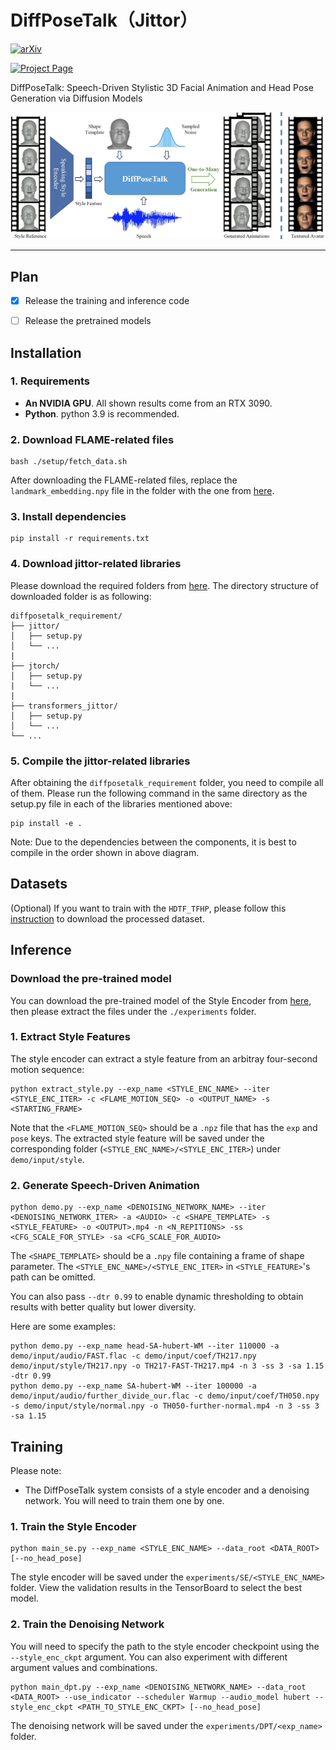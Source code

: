 # DiffPoseTalk（Jittor）

<a href='https://arxiv.org/abs/2310.00434/'><img alt="arXiv" src="https://img.shields.io/badge/arXiv-2310.00434-red?link=https%3A%2F%2Farxiv.org%2Fabs%2F2310.00434"></a>

<a href='https://raineggplant.github.io/DiffPoseTalk/'><img alt="Project Page" src="https://img.shields.io/badge/Project%20Page-blue?logo=github&labelColor=black&link=https%3A%2F%2Fraineggplant.github.io%2FDiffPoseTalk"></a>

DiffPoseTalk: Speech-Driven Stylistic 3D Facial Animation and Head Pose Generation via Diffusion Models

![teaser](./assets/teaser.jpg)

---

## Plan

- [x] Release the training and inference code
- [ ] Release the pretrained models


## Installation

### 1. Requirements

- **An NVIDIA GPU**. All shown results come from an RTX 3090.
- **Python**. python 3.9 is recommended.

### 2. Download FLAME-related files

```shell
bash ./setup/fetch_data.sh
```

After downloading the FLAME-related files, replace the `landmark_embedding.npy` file in the folder with the one from [here](https://drive.google.com/drive/folders/1djcYsdsJVTo90MubyRUfDrrbCHm3BSQu?usp=sharing).

### 3. Install dependencies

```
pip install -r requirements.txt
```

### 4. Download jittor-related libraries

Please download the required folders from [here](https://drive.google.com/drive/folders/1djcYsdsJVTo90MubyRUfDrrbCHm3BSQu?usp=sharing). The directory structure of downloaded folder is as following:

```shell
diffposetalk_requirement/
├── jittor/
│   ├── setup.py
│   └── ...
|
├── jtorch/
│   ├── setup.py
|   └── ...
|
├── transformers_jittor/
│   ├── setup.py
│   └── ...
└── ...
```

### 5. Compile the jittor-related libraries

After obtaining the ```diffposetalk_requirement``` folder, you need to compile all of them. Please run the following command in the same directory as the setup.py file in each of the libraries mentioned above:

```shell
pip install -e .
```

Note: Due to the dependencies between the components, it is best to compile in the order shown in above diagram.

## Datasets

(Optional) If you want to train with the `HDTF_TFHP`, please follow this [instruction](./datasets/HDTF_TFHP/README.md) to download the processed dataset.

## Inference

### Download the pre-trained model

You can download the pre-trained model of the Style Encoder from [here](https://drive.google.com/drive/folders/19-QqG6Fi5j6PcWL-I_If_Xb10qHsoUqN?usp=sharing), then please extract the files under the `./experiments` folder.

### 1. Extract Style Features

The style encoder can extract a style feature from an arbitray four-second motion sequence:

```shell
python extract_style.py --exp_name <STYLE_ENC_NAME> --iter <STYLE_ENC_ITER> -c <FLAME_MOTION_SEQ> -o <OUTPUT_NAME> -s <STARTING_FRAME>
```
Note that the `<FLAME_MOTION_SEQ>` should be a `.npz` file that has the `exp` and `pose` keys. The extracted style feature will be saved under the corresponding folder (`<STYLE_ENC_NAME>/<STYLE_ENC_ITER>`) under `demo/input/style`.

### 2. Generate Speech-Driven Animation

```shell
python demo.py --exp_name <DENOISING_NETWORK_NAME> --iter <DENOISING_NETWORK_ITER> -a <AUDIO> -c <SHAPE_TEMPLATE> -s <STYLE_FEATURE> -o <OUTPUT>.mp4 -n <N_REPITIONS> -ss <CFG_SCALE_FOR_STYLE> -sa <CFG_SCALE_FOR_AUDIO>
```

The `<SHAPE_TEMPLATE>` should be a `.npy` file containing a frame of shape parameter. The `<STYLE_ENC_NAME>/<STYLE_ENC_ITER>` in `<STYLE_FEATURE>`'s path can be omitted. 

You can also pass `--dtr 0.99` to enable dynamic thresholding to obtain results with better quality but lower diversity. 

Here are some examples:

```shell
python demo.py --exp_name head-SA-hubert-WM --iter 110000 -a demo/input/audio/FAST.flac -c demo/input/coef/TH217.npy demo/input/style/TH217.npy -o TH217-FAST-TH217.mp4 -n 3 -ss 3 -sa 1.15 -dtr 0.99
python demo.py --exp_name SA-hubert-WM --iter 100000 -a demo/input/audio/further_divide_our.flac -c demo/input/coef/TH050.npy -s demo/input/style/normal.npy -o TH050-further-normal.mp4 -n 3 -ss 3 -sa 1.15
```

## Training

Please note:
- The DiffPoseTalk system consists of a style encoder and a denoising network. You will need to train them one by one.

### 1. Train the Style Encoder

```shell
python main_se.py --exp_name <STYLE_ENC_NAME> --data_root <DATA_ROOT> [--no_head_pose]
```
The style encoder will be saved under the `experiments/SE/<STYLE_ENC_NAME>` folder. View the validation results in the TensorBoard to select the best model.

### 2. Train the Denoising Network

You will need to specify the path to the style encoder checkpoint using the `--style_enc_ckpt` argument. You can also experiment with different argument values and combinations.

```shell
python main_dpt.py --exp_name <DENOISING_NETWORK_NAME> --data_root <DATA_ROOT> --use_indicator --scheduler Warmup --audio_model hubert --style_enc_ckpt <PATH_TO_STYLE_ENC_CKPT> [--no_head_pose]
```

The denoising network will be saved under the `experiments/DPT/<exp_name>` folder. 

